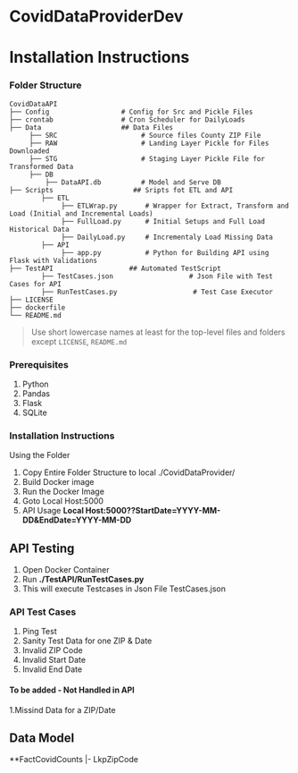 # CovidDataProviderDev
 
Installation Instructions
============================

### Folder Structure

    CovidDataAPI
    ├── Config                  # Config for Src and Pickle Files
    ├── crontab                 # Cron Scheduler for DailyLoads  
    ├── Data                    ## Data Files 
         ├── SRC                     # Source files County ZIP File
         ├── RAW                     # Landing Layer Pickle for Files Downloaded 
         ├── STG                     # Staging Layer Pickle File for Transformed Data
         ├── DB                      
             ├── DataAPI.db          # Model and Serve DB
    ├── Scripts                    ## Sripts fot ETL and API 
            ├── ETL                   
                 ├── ETLWrap.py       # Wrapper for Extract, Transform and Load (Initial and Incremental Loads)
                 ├── FullLoad.py      # Initial Setups and Full Load Historical Data
                 ├── DailyLoad.py     # Incrementaly Load Missing Data
            ├── API                   
                 ├── app.py           # Python for Building API using Flask with Validations
    ├── TestAPI                   ## Automated TestScript
            ├── TestCases.json                   # Json File with Test Cases for API
            ├── RunTestCases.py                   # Test Case Executor
    ├── LICENSE
    ├── dockerfile
    └── README.md
    

> Use short lowercase names at least for the top-level files and folders except
> `LICENSE`, `README.md`

### Prerequisites
1. Python 
2. Pandas
3. Flask
4. SQLite

### Installation Instructions

Using the Folder
1. Copy Entire Folder Structure to local ./CovidDataProvider/
2. Build Docker image 
3. Run the Docker Image
4. Goto Local Host:5000
5. API Usage  **Local Host:5000?<ZIPCODE>?StartDate=YYYY-MM-DD&EndDate=YYYY-MM-DD**

## API Testing

1. Open Docker Container 
2. Run **./TestAPI/RunTestCases.py**
3. This will execute Testcases in Json File TestCases.json

### API Test Cases 
1. Ping Test
2. Sanity Test Data for one ZIP & Date
3. Invalid ZIP Code
4. Invalid Start Date 
5. Invalid End Date

#### To be added - Not Handled in API
1.Missind Data for a ZIP/Date

## Data Model
**FactCovidCounts
  |- LkpZipCode 
